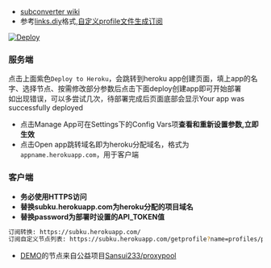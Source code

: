 * [subconverter wiki](https://github.com/tindy2013/subconverter)  
* 参考[links.diy](/etc/links.diy)格式,[自定义profile文件生成订阅](https://gist.github.com/)  
  
[![Deploy](https://www.herokucdn.com/deploy/button.png)](https://dashboard.heroku.com/new?template=https://github.com/mixool/subconverterku)  
  
### 服务端
点击上面紫色`Deploy to Heroku`，会跳转到heroku app创建页面，填上app的名字、选择节点、按需修改部分参数后点击下面deploy创建app即可开始部署  
如出现错误，可以多尝试几次，待部署完成后页面底部会显示Your app was successfully deployed  
  * 点击Manage App可在Settings下的Config Vars项**查看和重新设置参数,立即生效**  
  * 点击Open app跳转域名即为heroku分配域名，格式为`appname.herokuapp.com`，用于客户端  
  
### 客户端
* **务必使用HTTPS访问**  
* **替换subku.herokuapp.com为heroku分配的项目域名**  
* **替换password为部署时设置的API_TOKEN值**  
```bash
订阅转换: https://subku.herokuapp.com/ 
订阅自定义节点列表: https://subku.herokuapp.com/getprofile?name=profiles/pro.ini&token=password
```
* [DEMO](https://subku.herokuapp.com/sub?target=clash&url=https%3a%2f%2fproxypoolss.tk%2fclash%2fproxies%3fc%3dJP%2cTW%26speed%3d15%26type%3dss)的节点来自公益项目[Sansui233/proxypool](https://github.com/Sansui233/proxypool)  
